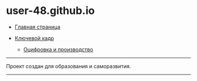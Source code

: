 # user-48.github.io

* [Главная страница](https://user-48.github.io/ "Main Page")

* [Ключевой кадр](https://user-48.github.io/keyframe/ "KeyFrame")

    * [Оцифровка и производство](https://user-48.github.io/keyframe/digitization.html "Digitization and video production")

* * *

Проект создан для образования и саморазвития.

* * *